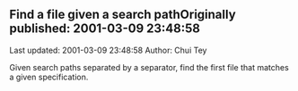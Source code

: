 ## Find a file given a search pathOriginally published: 2001-03-09 23:48:58 
Last updated: 2001-03-09 23:48:58 
Author: Chui Tey 
 
Given search paths separated by a separator, find the first file that matches a given specification.